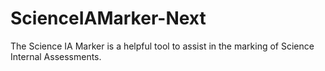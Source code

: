 # ScienceIAMarker-Next
The Science IA Marker is a helpful tool to assist in the marking of Science Internal Assessments.
